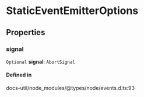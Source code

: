 # StaticEventEmitterOptions

## Properties

### signal

 `Optional` **signal**: `AbortSignal`

#### Defined in

docs-util/node_modules/@types/node/events.d.ts:93
